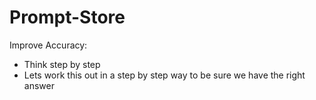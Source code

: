 # Prompt-Store

Improve Accuracy:
- Think step by step
- Lets work this out in a step by step way to be sure we have the right answer
